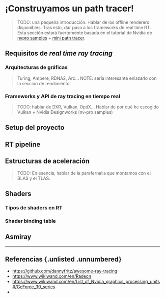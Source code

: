 # ¡Construyamos un path tracer!

> TODO: una pequeña introducción. Hablar de los offline renderers disponibles. Tras esto, dar paso a los frameworks de real time RT.
> Esta sección estará fuertemente basada en el tutorial de Nvidia de [nvpro samples](https://nvpro-samples.github.io/vk_raytracing_tutorial_KHR/) + [mini path tracer](https://nvpro-samples.github.io/vk_mini_path_tracer/index.html).

## Requisitos de *real time ray tracing*

### Arquitecturas de gráficas

> Turing, Ampere, RDNA2, Arc...
> NOTE: sería interesante enlazarlo con la sección de rendimiento.

### Frameworks y API de ray tracing en tiempo real

> TODO: hablar de DXR, Vulkan, OptiX... Hablar de por qué he escogido Vulkan + Nvidia Designworks (nv-pro samples)

## Setup del proyecto

## RT pipeline

## Estructuras de aceleración

> TODO: En esencia, hablar de la parafernalia que montamos con el BLAS y el TLAS.

## Shaders

### Tipos de shaders en RT

### Shader binding table

## Asmiray

<hr>

## Referencias {.unlisted .unnumbered}

- https://github.com/dannyfritz/awesome-ray-tracing
- https://www.wikiwand.com/en/Radeon
- https://www.wikiwand.com/en/List_of_Nvidia_graphics_processing_units#/GeForce_30_series
-
